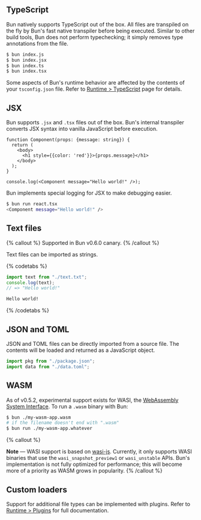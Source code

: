 ## TypeScript

Bun natively supports TypeScript out of the box. All files are transpiled on the fly by Bun's fast native transpiler before being executed. Similar to other build tools, Bun does not perform typechecking; it simply removes type annotations from the file.

```bash
$ bun index.js
$ bun index.jsx
$ bun index.ts
$ bun index.tsx
```

Some aspects of Bun's runtime behavior are affected by the contents of your `tsconfig.json` file. Refer to [Runtime > TypeScript](/docs/runtime/typescript) page for details.

## JSX

Bun supports `.jsx` and `.tsx` files out of the box. Bun's internal transpiler converts JSX syntax into vanilla JavaScript before execution.

```tsx#react.tsx
function Component(props: {message: string}) {
  return (
    <body>
      <h1 style={{color: 'red'}}>{props.message}</h1>
    </body>
  );
}

console.log(<Component message="Hello world!" />);
```

Bun implements special logging for JSX to make debugging easier.

```bash
$ bun run react.tsx
<Component message="Hello world!" />
```

## Text files

{% callout %}
Supported in Bun v0.6.0 canary.
{% /callout %}

Text files can be imported as strings.

{% codetabs %}

```ts#index.ts
import text from "./text.txt";
console.log(text);
// => "Hello world!"
```

```txt#text.txt
Hello world!
```

{% /codetabs %}

## JSON and TOML

JSON and TOML files can be directly imported from a source file. The contents will be loaded and returned as a JavaScript object.

```ts
import pkg from "./package.json";
import data from "./data.toml";
```

## WASM

As of v0.5.2, experimental support exists for WASI, the [WebAssembly System Interface](https://github.com/WebAssembly/WASI). To run a `.wasm` binary with Bun:

```bash
$ bun ./my-wasm-app.wasm
# if the filename doesn't end with ".wasm"
$ bun run ./my-wasm-app.whatever
```

{% callout %}

**Note** — WASI support is based on [wasi-js](https://github.com/sagemathinc/cowasm/tree/main/packages/wasi-js). Currently, it only supports WASI binaries that use the `wasi_snapshot_preview1` or `wasi_unstable` APIs. Bun's implementation is not fully optimized for performance; this will become more of a priority as WASM grows in popularity.
{% /callout %}

## Custom loaders

Support for additional file types can be implemented with plugins. Refer to [Runtime > Plugins](/docs/runtime/plugins) for full documentation.

<!--

A loader determines how to map imports &amp; file extensions to transforms and output.

Currently, Bun implements the following loaders:

| Input | Loader                        | Output |
| ----- | ----------------------------- | ------ |
| .js   | JSX + JavaScript              | .js    |
| .jsx  | JSX + JavaScript              | .js    |
| .ts   | TypeScript + JavaScript       | .js    |
| .tsx  | TypeScript + JSX + JavaScript | .js    |
| .mjs  | JavaScript                    | .js    |
| .cjs  | JavaScript                    | .js    |
| .mts  | TypeScript                    | .js    |
| .cts  | TypeScript                    | .js    |
| .toml | TOML                          | .js    |
| .css  | CSS                           | .css   |
| .env  | Env                           | N/A    |
| .\*   | file                          | string |

Everything else is treated as `file`. `file` replaces the import with a URL (or a path).

You can configure which loaders map to which extensions by passing `--loaders` to `bun`. For example:

```sh
$ bun --loader=.js:js
```

This will disable JSX transforms for `.js` files. -->
